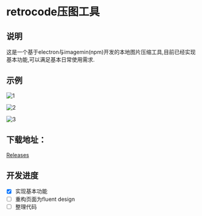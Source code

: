 # retrocode压图工具
## 说明

这是一个基于electron与imagemin(npm)开发的本地图片压缩工具,目前已经实现基本功能,可以满足基本日常使用需求.

## 示例

![1](https://gitee.com/retrocode/picture_bed/raw/master/image/20210129175358.png)

![2](https://gitee.com/retrocode/picture_bed/raw/master/image/20210129175402.png)

![3](https://gitee.com/retrocode/picture_bed/raw/master/image/20210129175439.png)

## 下载地址：  

[Releases](https://github.com/ShowMeBaby/electron-imagemin-tools/releases)

## 开发进度

- [x] 实现基本功能
- [ ] 重构页面为fluent design
- [ ] 整理代码